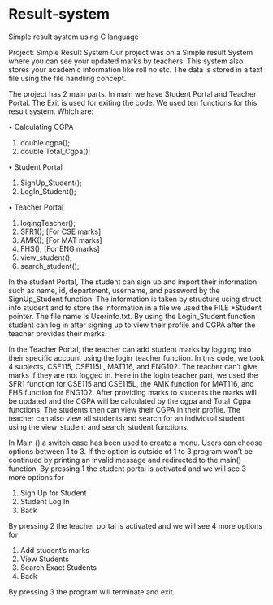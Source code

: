 # Result-system
Simple result system using C language

Project: Simple Result System
Our project was on a Simple result System where you can see your updated marks by teachers. This system also stores your academic information like roll no etc. The data is stored in a text file using the file handling concept. 

The project has 2 main parts. In main we have Student Portal and Teacher Portal. The Exit is used for exiting the code.
We used ten functions for this result system. Which are:

•	Calculating CGPA
1.	double cgpa();
2.	double Total_Cgpa();
   
•	Student Portal
1.	SignUp_Student();
2.	LogIn_Student();
   
•	Teacher Portal
1.	logingTeacher();
2.	SFR1(); [For CSE marks]
3.	AMK(); [For MAT marks]
4.	FHS(); [For ENG marks]
5.	view_student();
6.	search_student();

In the student Portal, The student can sign up and import their information such as name, id, department, username, and password by the SignUp_Student function. The information is taken by structure using struct info student and to store the information in a file we used the FILE *Student pointer. The file name is Userinfo.txt. By using the Login_Student function student can log in after signing up to view their profile and CGPA after the teacher provides their marks.

In the Teacher Portal, the teacher can add student marks by logging into their specific account using the login_teacher function. In this code, we took 4 subjects, CSE115, CSE115L, MAT116, and ENG102. The teacher can’t give marks if they are not logged in. Here in the login teacher part, we used the SFR1 function for CSE115 and CSE115L, the AMK function for MAT116, and FHS function for ENG102. After providing marks to students the marks will be updated and the CGPA will be calculated by the cgpa and Total_Cgpa functions. The students then can view their CGPA in their profile. The teacher can also view all students and search for an individual student using the view_student and search_student functions.

In Main () a switch case has been used to create a menu. Users can choose options between 1 to 3. If the option is outside of 1 to 3 program won’t be continued by printing an invalid message and redirected to the main() function.
By pressing 1 the student portal is activated and we will see 3 more options for

1.	Sign Up for Student
2.	Student Log In
3.	Back
   
By pressing 2 the teacher portal is activated and we will see 4 more options for
1.	Add student’s marks
2.	View Students
3.	Search Exact Students
4.	Back

By pressing 3 the program will terminate and exit.
